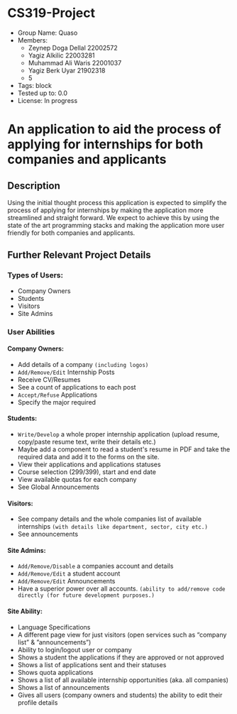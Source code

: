 # CS319-Project
* Group Name: Quaso
* Members:
    - Zeynep Doga Dellal 22002572
    - Yagiz Alkilic 22003281
    - Muhammad Ali Waris 22001037
    - Yagiz Berk Uyar 21902318
    - 5
* Tags: block
* Tested up to: 0.0
* License: In progress

# An application to aid the process of applying for internships for both companies and applicants

## Description

Using the initial thought process this application is expected to simplify the process of applying for internships by making the application more streamlined and straight forward. We expect to achieve this by using the state
of the art programming stacks and making the application more user friendly for both companies and applicants.

## Further Relevant Project Details

### Types of Users:

* Company Owners
* Students
* Visitors
* Site Admins

### User Abilities

#### Company Owners:

* Add details of a company `(including logos)`
* `Add/Remove/Edit` Internship Posts
* Receive CV/Resumes
* See a count of applications to each post
* `Accept/Refuse` Applications
* Specify the major required

#### Students:
* `Write/Develop` a whole proper internship application (upload resume, copy/paste resume text, write their details etc.)
* Maybe add a component to read a student's resume in PDF and take the required data and add it to the forms on the site.
* View their applications and applications statuses
* Course selection (299/399), start and end date
* View available quotas for each company
* See Global Announcements 

#### Visitors:
* See company details and the whole companies list of available internships `(with details like department, sector, city etc.)`
* See announcements

#### Site Admins:
* `Add/Remove/Disable` a companies account and details
* `Add/Remove/Edit` a student account
* `Add/Remove/Edit` Announcements
* Have a superior power over all accounts. `(ability to add/remove code directly (for future development purposes.)`

#### Site Ability:
* Language Specifications
* A different page view for just visitors (open services such as “company list” & ”announcements”)
* Ability to login/logout user or company
* Shows a student the applications if they are approved or not approved
* Shows a list of applications sent and their statuses
* Shows quota applications
* Shows a list of all available internship opportunities (aka. all companies)
* Shows a list of announcements 
* Gives all users (company owners and students) the ability to edit their profile details 

